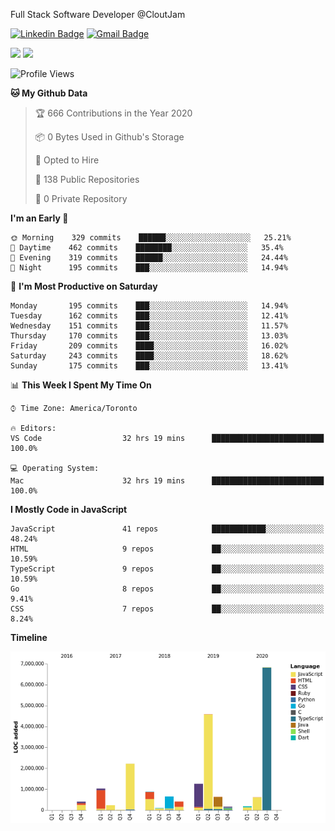 Full Stack Software Developer @CloutJam

[![Linkedin Badge](https://img.shields.io/badge/-Jesse%20Okeya-6633cc?style=flat-square&logo=Linkedin&logoColor=white&link=https://www.linkedin.com/in/jesse-okeya-45a38510a/)](https://www.linkedin.com/in/jesse-okeya-45a38510a/) 
[![Gmail Badge](https://img.shields.io/badge/-jesseokeya@gmail.com-6633cc?style=flat-square&logo=Gmail&logoColor=white&link=mailto:jesseokeya@gmail.com)](mailto:jesseokeya@gmail.com)

![](https://github-readme-stats.vercel.app/api?username=jesseokeya&show_icons=true&theme=radical) ![](https://github-readme-stats.vercel.app/api/top-langs/?username=jesseokeya&layout=compact&theme=radical)

<!--START_SECTION:waka-->
![Profile Views](http://img.shields.io/badge/Profile%20Views-39-blue)

**🐱 My Github Data** 

> 🏆 666 Contributions in the Year 2020
 > 
> 📦 0 Bytes Used in Github's Storage 
 > 
> 💼 Opted to Hire
 > 
> 📜 138 Public Repositories
 > 
> 🔑 0 Private Repository 
 > 
**I'm an Early 🐤** 

```text
🌞 Morning    329 commits    ██████░░░░░░░░░░░░░░░░░░░   25.21% 
🌆 Daytime    462 commits    ████████░░░░░░░░░░░░░░░░░   35.4% 
🌃 Evening    319 commits    ██████░░░░░░░░░░░░░░░░░░░   24.44% 
🌙 Night      195 commits    ███░░░░░░░░░░░░░░░░░░░░░░   14.94%

```
📅 **I'm Most Productive on Saturday** 

```text
Monday       195 commits    ███░░░░░░░░░░░░░░░░░░░░░░   14.94% 
Tuesday      162 commits    ███░░░░░░░░░░░░░░░░░░░░░░   12.41% 
Wednesday    151 commits    ███░░░░░░░░░░░░░░░░░░░░░░   11.57% 
Thursday     170 commits    ███░░░░░░░░░░░░░░░░░░░░░░   13.03% 
Friday       209 commits    ████░░░░░░░░░░░░░░░░░░░░░   16.02% 
Saturday     243 commits    ████░░░░░░░░░░░░░░░░░░░░░   18.62% 
Sunday       175 commits    ███░░░░░░░░░░░░░░░░░░░░░░   13.41%

```


📊 **This Week I Spent My Time On** 

```text
⌚︎ Time Zone: America/Toronto

🔥 Editors: 
VS Code                  32 hrs 19 mins      █████████████████████████   100.0%

💻 Operating System: 
Mac                      32 hrs 19 mins      █████████████████████████   100.0%

```

**I Mostly Code in JavaScript** 

```text
JavaScript               41 repos            ████████████░░░░░░░░░░░░░   48.24% 
HTML                     9 repos             ██░░░░░░░░░░░░░░░░░░░░░░░   10.59% 
TypeScript               9 repos             ██░░░░░░░░░░░░░░░░░░░░░░░   10.59% 
Go                       8 repos             ██░░░░░░░░░░░░░░░░░░░░░░░   9.41% 
CSS                      7 repos             ██░░░░░░░░░░░░░░░░░░░░░░░   8.24%

```


**Timeline**

![Chart not found](https://github.com/jesseokeya/jesseokeya/blob/master/charts/bar_graph.png) 


<!--END_SECTION:waka-->
